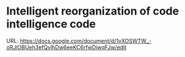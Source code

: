 # Intelligent reorganization of code intelligence code

URL: https://docs.google.com/document/d/1vXOSWTW_-oRJlOBUeh3efQvlhDw6eeKC6rfwDiwqFJw/edit
